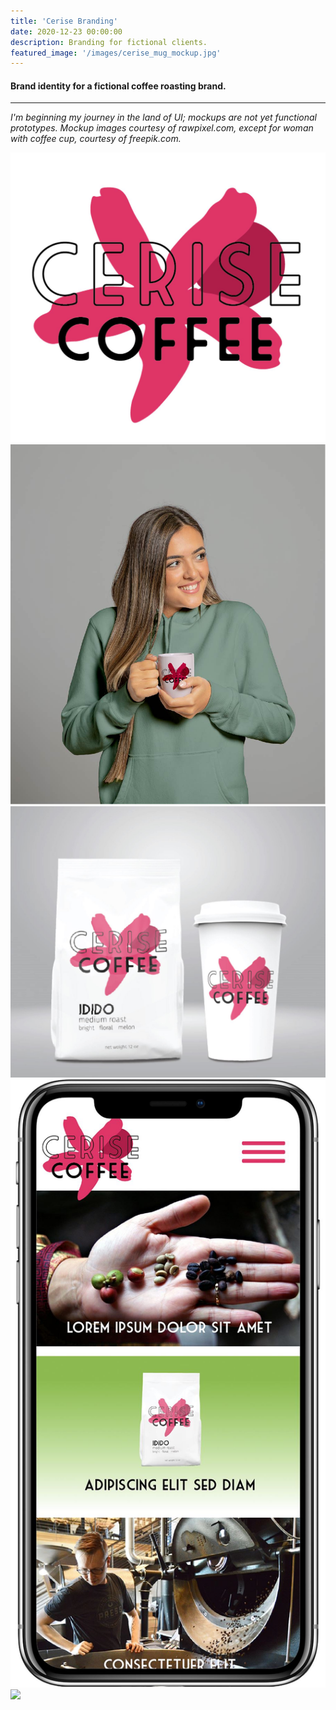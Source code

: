 ```yaml
---
title: 'Cerise Branding'
date: 2020-12-23 00:00:00
description: Branding for fictional clients.
featured_image: '/images/cerise_mug_mockup.jpg'
---
```

#### Brand identity for a fictional coffee roasting brand.  

---

<i> I'm beginning my journey in the land of UI; mockups are not yet functional prototypes. Mockup images courtesy of rawpixel.com, except for woman with coffee cup, courtesy of freepik.com.
</i>

<div class="gallery" data-columns="4">
	<img src="/images/cerise_logo.JPG">
	<img src="/images/cerise_mug_mockup.jpg">
	<img src="/images/cerise_package.JPG">
  	<img src="/images/cerise_iphone.JPG">
	<img src="/images/cerise_site_mockup.jpg">

</div>

